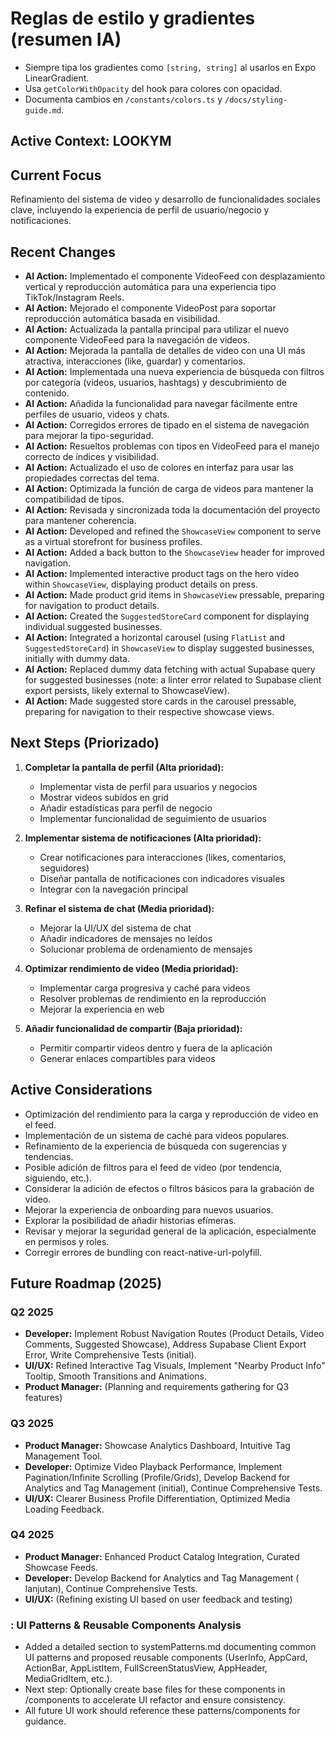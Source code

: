 # Reglas de estilo y gradientes (resumen IA)

- Siempre tipa los gradientes como `[string, string]` al usarlos en Expo LinearGradient.
- Usa `getColorWithOpacity` del hook para colores con opacidad.
- Documenta cambios en `/constants/colors.ts` y `/docs/styling-guide.md`.

## Active Context: LOOKYM

## Current Focus

Refinamiento del sistema de video y desarrollo de funcionalidades sociales clave, incluyendo la experiencia de perfil de usuario/negocio y notificaciones.

## Recent Changes

- **AI Action:** Implementado el componente VideoFeed con desplazamiento vertical y reproducción automática para una experiencia tipo TikTok/Instagram Reels.
- **AI Action:** Mejorado el componente VideoPost para soportar reproducción automática basada en visibilidad.
- **AI Action:** Actualizada la pantalla principal para utilizar el nuevo componente VideoFeed para la navegación de videos.
- **AI Action:** Mejorada la pantalla de detalles de video con una UI más atractiva, interacciones (like, guardar) y comentarios.
- **AI Action:** Implementada una nueva experiencia de búsqueda con filtros por categoría (videos, usuarios, hashtags) y descubrimiento de contenido.
- **AI Action:** Añadida la funcionalidad para navegar fácilmente entre perfiles de usuario, videos y chats.
- **AI Action:** Corregidos errores de tipado en el sistema de navegación para mejorar la tipo-seguridad.
- **AI Action:** Resueltos problemas con tipos en VideoFeed para el manejo correcto de índices y visibilidad.
- **AI Action:** Actualizado el uso de colores en interfaz para usar las propiedades correctas del tema.
- **AI Action:** Optimizada la función de carga de videos para mantener la compatibilidad de tipos.
- **AI Action:** Revisada y sincronizada toda la documentación del proyecto para mantener coherencia.
- **AI Action:** Developed and refined the `ShowcaseView` component to serve as a virtual storefront for business profiles.
- **AI Action:** Added a back button to the `ShowcaseView` header for improved navigation.
- **AI Action:** Implemented interactive product tags on the hero video within `ShowcaseView`, displaying product details on press.
- **AI Action:** Made product grid items in `ShowcaseView` pressable, preparing for navigation to product details.
- **AI Action:** Created the `SuggestedStoreCard` component for displaying individual suggested businesses.
- **AI Action:** Integrated a horizontal carousel (using `FlatList` and `SuggestedStoreCard`) in `ShowcaseView` to display suggested businesses, initially with dummy data.
- **AI Action:** Replaced dummy data fetching with actual Supabase query for suggested businesses (note: a linter error related to Supabase client export persists, likely external to ShowcaseView).
- **AI Action:** Made suggested store cards in the carousel pressable, preparing for navigation to their respective showcase views.

## Next Steps (Priorizado)

1. **Completar la pantalla de perfil (Alta prioridad):**
   - Implementar vista de perfil para usuarios y negocios
   - Mostrar videos subidos en grid
   - Añadir estadísticas para perfil de negocio
   - Implementar funcionalidad de seguimiento de usuarios

2. **Implementar sistema de notificaciones (Alta prioridad):**
   - Crear notificaciones para interacciones (likes, comentarios, seguidores)
   - Diseñar pantalla de notificaciones con indicadores visuales
   - Integrar con la navegación principal

3. **Refinar el sistema de chat (Media prioridad):**
   - Mejorar la UI/UX del sistema de chat
   - Añadir indicadores de mensajes no leídos
   - Solucionar problema de ordenamiento de mensajes

4. **Optimizar rendimiento de video (Media prioridad):**
   - Implementar carga progresiva y caché para videos
   - Resolver problemas de rendimiento en la reproducción
   - Mejorar la experiencia en web

5. **Añadir funcionalidad de compartir (Baja prioridad):**
   - Permitir compartir videos dentro y fuera de la aplicación
   - Generar enlaces compartibles para videos

## Active Considerations

- Optimización del rendimiento para la carga y reproducción de video en el feed.
- Implementación de un sistema de caché para videos populares.
- Refinamiento de la experiencia de búsqueda con sugerencias y tendencias.
- Posible adición de filtros para el feed de video (por tendencia, siguiendo, etc.).
- Considerar la adición de efectos o filtros básicos para la grabación de video.
- Mejorar la experiencia de onboarding para nuevos usuarios.
- Explorar la posibilidad de añadir historias efímeras.
- Revisar y mejorar la seguridad general de la aplicación, especialmente en permisos y roles.
- Corregir errores de bundling con react-native-url-polyfill.

## Future Roadmap (2025)

### Q2 2025

- **Developer:** Implement Robust Navigation Routes (Product Details, Video Comments, Suggested Showcase), Address Supabase Client Export Error, Write Comprehensive Tests (initial).
- **UI/UX:** Refined Interactive Tag Visuals, Implement "Nearby Product Info" Tooltip, Smooth Transitions and Animations.
- **Product Manager:** (Planning and requirements gathering for Q3 features)

### Q3 2025

- **Product Manager:** Showcase Analytics Dashboard, Intuitive Tag Management Tool.
- **Developer:** Optimize Video Playback Performance, Implement Pagination/Infinite Scrolling (Profile/Grids), Develop Backend for Analytics and Tag Management (initial), Continue Comprehensive Tests.
- **UI/UX:** Clearer Business Profile Differentiation, Optimized Media Loading Feedback.

### Q4 2025

- **Product Manager:** Enhanced Product Catalog Integration, Curated Showcase Feeds.
- **Developer:** Develop Backend for Analytics and Tag Management ( lanjutan), Continue Comprehensive Tests.
- **UI/UX:** (Refining existing UI based on user feedback and testing)

### : UI Patterns & Reusable Components Analysis

- Added a detailed section to systemPatterns.md documenting common UI patterns and proposed reusable components (UserInfo, AppCard, ActionBar, AppListItem, FullScreenStatusView, AppHeader, MediaGridItem, etc.).
- Next step: Optionally create base files for these components in /components to accelerate UI refactor and ensure consistency.
- All future UI work should reference these patterns/components for guidance.
